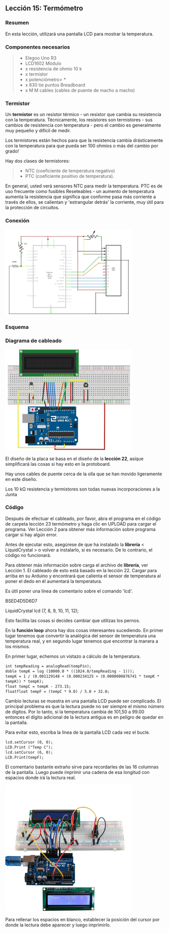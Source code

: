 ## Lección 15: Termómetro

### Resumen

En esta lección, utilizará una pantalla LCD para mostrar la temperatura.

### Componentes necesarios

> * Elegoo Uno R3
> * LCD1602 Módulo
> * x resistencia de ohmio 10 k
> * x termistor
> * x potenciómetro> * 
> * x 830 tie puntos Breadboard
> * x M M cables (cables de puente de macho a macho)

### Termistor

Un **termistor** es un resistor térmico - un resistor que cambia su resistencia con la temperatura. Técnicamente, los resistores son termistores - sus cambios de resistencia con temperatura - pero el cambio es generalmente muy pequeño y difícil de medir. 

Los termistores están hechos para que la resistencia cambia drásticamente con la temperatura para que pueda ser 100 ohmios o más del cambio por grado!

Hay dos clases de termistores: 

> * NTC (coeficiente de temperatura negativo)
> *  PTC (coeficiente positivo de temperatura). 

En general, usted verá sensores NTC para medir la temperatura. PTC es de uso frecuente como fusibles Reseteables - un aumento de temperatura aumenta la resistencia que significa que conforme pasa más corriente a través de ellos, se calientan y 'estrangular detrás' la corriente, muy útil para la protección de circuitos.

### Conexión

<img width="400" src="media/image113.jpeg" id="image113">

### Esquema

### Diagrama de cableado

<img width="400" src="media/image114.jpeg" id="image114">

El diseño de la placa se basa en el diseño de la **lección 22**, asíque simplificará las cosas si hay esto en la protoboard.

Hay unos cables de puente cerca de la olla que se han movido ligeramente en este diseño.

Los 10 kΩ resistencia y termistores son todas nuevas incorporaciones a la Junta

### Código

Después de efectuar el cableado, por favor, abra el programa en el código de carpeta lección 23 termómetro y haga clic en UPLOAD para cargar el programa. Ver Lección 2 para obtener más información sobre programa cargar si hay algún error.

Antes de ejecutar esto, asegúrese de que ha instalado la **librería** < LiquidCrystal > o volver a instalarlo, si es necesario. De lo contrario, el código no funcionará.

Para obtener más información sobre carga el archivo de **librería**, ver Lección 1. El cableado de esto está basado en la lección 22. Cargar para arriba en su Arduino y encontrará que calienta el sensor de temperatura al poner el dedo en él aumentará la temperatura.

Es útil poner una línea de comentario sobre el comando 'lcd'.

BSED4D5D6D7

LiquidCrystal lcd (7, 8, 9, 10, 11, 12);

Esto facilita las cosas si decides cambiar que utilizas los pernos.

En la **función loop** ahora hay dos cosas interesantes sucediendo. En primer lugar tenemos que convertir la analógica del sensor de temperatura una temperatura real, y en segundo lugar tenemos que encontrar la manera a los mismos.

En primer lugar, echemos un vistazo a cálculo de la temperatura.

```arduino
int tempReading = analogRead(tempPin);
doble tempK = log (10000.0 * ((1024.0/tempReading - 1)));
tempK = 1 / (0.001129148 + (0.000234125 + (0.0000000876741 * tempK * tempK)) * tempK);
float tempC = tempK - 273.15;
floatfloat tempF = (tempC * 9.0) / 5.0 + 32.0;
```

Cambio lecturas se muestra en una pantalla LCD puede ser complicado. El principal problema es que la lectura puede no ser siempre el mismo número de dígitos. Por lo tanto, si la temperatura cambia de 101,50 a 99.00 entonces el dígito adicional de la lectura antigua es en peligro de quedar en la pantalla.

Para evitar esto, escriba la línea de la pantalla LCD cada vez el bucle.

```
lcd.setCursor (0, 0);
LCD.Print ("Temp C");
lcd.setCursor (6, 0);
LCD.Print(tempF);
```

El comentario bastante extraño sirve para recordarles de las 16 columnas de la pantalla. Luego puede imprimir una cadena de esa longitud con espacios donde irá la lectura real.

<img width="400" src="media/image115.png" id="image115">

Para rellenar los espacios en blanco, establecer la posición del cursor por donde la lectura debe aparecer y luego imprimirlo.




